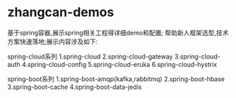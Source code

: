 # zhangcan-demos
基于spring容器,展示spring相关工程得详细demo和配置;
帮助新人框架选型,技术方案快速落地;展示内容涉及如下:

spring-cloud系列
1.spring-cloud
2.spring-cloud-gateway
3.spring-cloud-auth
4.spring-cloud-config
5.spring-cloud-eruka
6.spring-cloud-hystrix

spring-boot系列
1.spring-boot-amqp(kafka,rabbitmq)
2.spring-boot-hbase
3.spring-boot-cache
4.spring-boot-data-jedis
